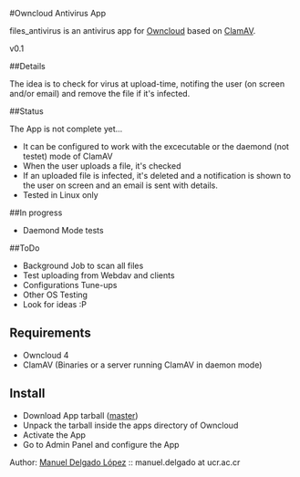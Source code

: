 #Owncloud Antivirus App   

files_antivirus is an antivirus app for [Owncloud](https://github.com/owncloud) based on [ClamAV](http://www.clamav.net).

v0.1

##Details

The idea is to check for virus at upload-time, notifing the user (on screen and/or email) and
remove the file if it's infected.

##Status

The App is not complete yet...
* It can be configured to work with the excecutable or the daemond (not testet) mode of ClamAV
* When the user uploads a file, it's checked
* If an uploaded file is infected, it's deleted and a notification is shown to the user on screen and an email is sent with details.
* Tested in Linux only

##In progress

* Daemond Mode tests

##ToDo

* Background Job to scan all files
* Test uploading from Webdav and clients
* Configurations Tune-ups
* Other OS Testing
* Look for ideas :P

## Requirements

* Owncloud 4
* ClamAV (Binaries or a server running ClamAV in daemon mode)

## Install

* Download App tarball ([master](https://github.com/valarauco/files_antivirus/tarball/master))
* Unpack the tarball inside the apps directory of Owncloud
* Activate the App
* Go to Admin Panel and configure the App


Author: 
[Manuel Delgado López](https://github.com/valarauco/) :: manuel.delgado at ucr.ac.cr
